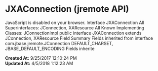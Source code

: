 # JXAConnection (jremote API)

JavaScript is disabled on your browser. Interface JXAConnection All Superinterfaces: JConnection, XAResource All Known Implementing Classes: JConnectionImpl public interface JXAConnection extends JConnection, XAResource Field Summary Fields inherited from interface com.jbase.jremote.JConnection DEFAULT_CHARSET, JBASE_DEFAULT_ENCODING Fields inherite  

**Created At:** 9/25/2017 12:10:24 PM  
**Updated At:** 4/5/2018 1:12:23 AM  

